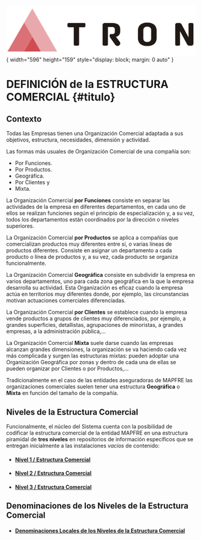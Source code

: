 ![Imagen LOGO](./00-Imagen/logo-TRON.png){ width="596" height="159" style="display: block; margin: 0 auto" }

# DEFINICIÓN de la ESTRUCTURA COMERCIAL {#titulo}

## Contexto

Todas las Empresas tienen una Organización Comercial adaptada a sus objetivos, estructura, necesidades, dimensión y actividad. 

Las formas más usuales de Organización Comercial de una compañía son:

- Por Funciones.
- Por Productos.
- Geográfica.
- Por Clientes y
- Mixta.

La Organización Comercial **por Funciones** consiste en separar las actividades de la empresa en diferentes departamentos, en cada uno de ellos se realizan funciones según el principio de especialización y, a su vez, todos los departamentos están coordinados por la dirección o niveles superiores.

La Organización Comercial **por Productos** se aplica a compañías que comercializan productos muy diferentes entre sí, o varias líneas de productos diferentes. Consiste en asignar un departamento a cada producto o línea de productos y, a su vez, cada producto se organiza funcionalmente.

La Organización Comercial **Geográfica** consiste en subdividir la empresa en varios departamentos, uno para cada zona geográfica en la que la empresa desarrolla su actividad. Esta Organización es eficaz cuando la empresa actúa en territorios muy diferentes donde, por ejemplo, las circunstancias motivan actuaciones comerciales diferenciadas.

La Organización Comercial **por Clientes** se establece cuando la empresa vende productos a grupos de clientes muy diferenciados, por ejemplo, a grandes superficies, detallistas, agrupaciones de minoristas, a grandes empresas, a la administración pública,...

La Organización Comercial **Mixta** suele darse cuando las empresas alcanzan grandes dimensiones, la organización se va haciendo cada vez más complicada y surgen las estructuras mixtas: pueden adoptar una Organización Geográfica por zonas y dentro de cada una de ellas se pueden organizar por Clientes o por Productos,...

Tradicionalmente en el caso de las entidades aseguradoras de MAPFRE las organizaciones comerciales suelen tener una estructura **Geográfica** o **Mixta** en función del tamaño de la compañía.

## Niveles de la Estructura Comercial

Funcionalmente, el núcleo del Sistema cuenta con la posibilidad de codificar la estructura comercial de la entidad MAPFRE en una estructura piramidal de **tres niveles** en repositorios de información específicos que se entregan inicialmente a las instalaciones *vacíos* de contenido:

- #### [Nivel 1 / Estructura Comercial](./DEFINICION-Nivel1-Estructura-Comercial.md#titulo)
- #### [Nivel 2 / Estructura Comercial](./DEFINICION-Nivel2-Estructura-Comercial.md#titulo)
- #### [Nivel 3 / Estructura Comercial](./DEFINICION-Nivel3-Estructura-Comercial.md#titulo)

## Denominaciones de los Niveles de la Estructura Comercial

- #### [Denominaciones Locales de los Niveles de la Estructura Comercial](./DEFINICION-Denominacion-Nivel-Estructura-Comercial.md#titulo)
